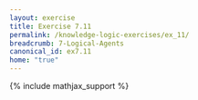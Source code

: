 ```yaml
---
layout: exercise
title: Exercise 7.11
permalink: /knowledge-logic-exercises/ex_11/
breadcrumb: 7-Logical-Agents
canonical_id: ex7.11
home: "true"
---
```


{% include mathjax_support %}


